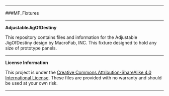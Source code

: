 ***
###MF_Fixtures
***
**AdjustableJigOfDestiny**

This repository contains files and information for the Adjustable JigOfDestiny design by MacroFab, INC. This fixture designed to hold any size of prototype panels.

***
**License Information**

This project is under the [Creative Commons Attribution-ShareAlike 4.0 International License](LICENSE.md). These files are provided with no warranty and should be used at your own risk. 

***

